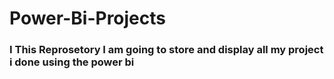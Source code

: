 # Power-Bi-Projects
### I This Reprosetory I am going to store and display all my project i done using the power bi

